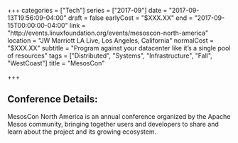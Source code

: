 +++
categories = ["Tech"]
series = ["2017-09"]
date = "2017-09-13T19:56:09-04:00"
draft = false
earlyCost = "$XXX.XX"
end = "2017-09-15T00:00:00-04:00"
link = "http://events.linuxfoundation.org/events/mesoscon-north-america"
location = "JW Marriott LA Live, Los Angeles, California"
normalCost = "$XXX.XX"
subtitle = "Program against your datacenter like it’s a single pool of resources"
tags = ["Distributed", "Systems", "Infrastructure", "Fall", "WestCoast"]
title = "MesosCon"

+++


## Conference Details: 

MesosCon North America is an annual conference organized by the Apache Mesos community, bringing together users and developers to share and learn about the project and its growing ecosystem.
